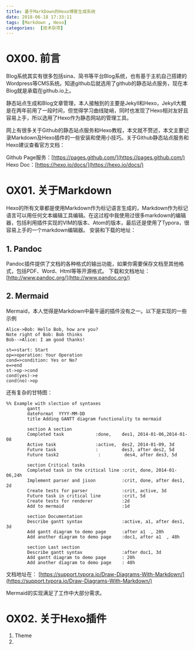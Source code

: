```yaml
---
title: 基于MarkDown的Hexo博客生成系统
date: 2018-06-18 17:33:11
tags: [Markdown , Hexo]
categories:  [技术杂项]
---
```


# OX00. 前言

Blog系统其实有很多包括sina、简书等平台Blog系统，也有基于主机自己搭建的Wordpress等CMS系统。知道github后就选用了github的静态站点服务，现在本Blog就是承载在github.io上。

静态站点生成和Blog文章管理，本人接触到的主要是Jekyll和Hexo，Jekyll大概是在两年前用了一段时间，但觉得学习曲线陡峭，同时也发现了Hexo相对友好且容易上手，所以选用了Hexo作为静态网站的管理工具。

网上有很多关于Github的静态站点服务和Hexo教程，本文就不赘述，本文主要记录Markdown及Hexo插件的一些安装和使用小技巧。关于Github静态站点服务和Hexo建议查看官方文档：

Github Page服务：[https://pages.github.com/](https://pages.github.com/)
Hexo Doc：[https://hexo.io/docs/](https://hexo.io/docs/)

# OX01. 关于Markdown

Hexo的所有文章都是使用Markdown作为标记语言生成的，Markdown作为标记语言可以用任何文本编辑工具编辑。在这过程中我使用过很多markdown的编辑器，包括利用插件实现的VIM的版本、Atom的版本，最后还是使用了Typora，很容易上手的一个markdown编辑器。
安装和下载的地址：

##  1. Pandoc
Pandoc插件提供了文档的各种格式的输出功能，如果你需要保存文档至其他格式，包括PDF、Word、Html等等开源格式。
下载和文档地址：[http://www.pandoc.org/](http://www.pandoc.org/)

##  2. Mermaid

Mermaid，本人觉得是Markdown中最牛逼的插件没有之一。以下是实现的一些示例

```sequence
Alice->Bob: Hello Bob, how are you?
Note right of Bob: Bob thinks
Bob-->Alice: I am good thanks!
```

```flow
st=>start: Start
op=>operation: Your Operation
cond=>condition: Yes or No?
e=>end
st->op->cond
cond(yes)->e
cond(no)->op
```
还有复杂的甘特图：
```mermaid
%% Example with slection of syntaxes
        gantt
        dateFormat  YYYY-MM-DD
        title Adding GANTT diagram functionality to mermaid

        section A section
        Completed task            :done,    des1, 2014-01-06,2014-01-08
        Active task               :active,  des2, 2014-01-09, 3d
        Future task               :         des3, after des2, 5d
        Future task2               :         des4, after des3, 5d

        section Critical tasks
        Completed task in the critical line :crit, done, 2014-01-06,24h
        Implement parser and jison          :crit, done, after des1, 2d
        Create tests for parser             :crit, active, 3d
        Future task in critical line        :crit, 5d
        Create tests for renderer           :2d
        Add to mermaid                      :1d

        section Documentation
        Describe gantt syntax               :active, a1, after des1, 3d
        Add gantt diagram to demo page      :after a1  , 20h
        Add another diagram to demo page    :doc1, after a1  , 48h

        section Last section
        Describe gantt syntax               :after doc1, 3d
        Add gantt diagram to demo page      : 20h
        Add another diagram to demo page    : 48h
```

文档地址在：
[https://support.typora.io/Draw-Diagrams-With-Markdown/](https://support.typora.io/Draw-Diagrams-With-Markdown/)

Mermaid的实现满足了工作中大部分需求。

# OX02. 关于Hexo插件
1. Theme
2. 


